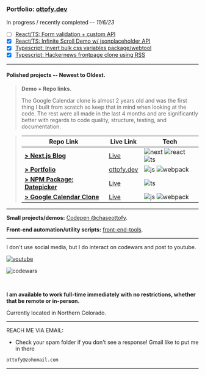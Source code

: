 ### Portfolio: **[ottofy.dev](https://ottofy.dev)**

In progress / recently completed -- *11/6/23*

* [ ] [React/TS: Form validation + custom API](https://github.com/chaseottofy/react-form-with-api)
* [x] [React/TS: Infinite Scroll Demo w/ jsonplaceholder API](https://chaseottofy.github.io/infinite-scroll-demo/)
* [x] [Typescript: Invert bulk css variables package/webtool](https://chaseottofy.github.io/invert-css-variables-ui/)
* [x] [Typescript: Hackernews frontpage clone using RSS](https://github.com/chaseottofy/rss-parser-demo)

---

#### **Polished projects** -- Newest to Oldest.

> **Demo + Repo links.**
> 
> The Google Calendar clone is almost 2 years old and was the first thing I built from scratch so keep that in mind when looking at the code.
> The rest were all made in the last 4 months and are significantly better with regards to code quality, structure, testing, and documentation.

> | Repo Link | Live Link | Tech |
> | ------- | --------- | --------- |
> | [**> Next.js Blog**](https://github.com/chaseottofy/nextjs-blog) | [Live](https://nextjs-blog-ottofy.vercel.app/) | ![next] ![react] ![ts] |
> | [**> Portfolio**](https://github.com/chaseottofy/Portfolio) | [ottofy.dev](https://ottofy.dev) | ![js] ![webpack] |
> | [**> NPM Package: Datepicker**](https://www.npmjs.com/package/monthpicker-lite-js) | [Live](https://stackblitz.com/edit/monthpicker-lite-js?file=package.json) | ![ts] |
> | [**> Google Calendar Clone**](https://github.com/chaseottofy/google-calendar-clone-vanilla) | [Live](https://echaseottofy.github.io/google-calendar-clone-vanilla/) | ![js] ![webpack] |

---

**Small projects/demos:** [Codepen @chaseottofy](https://codepen.io/chaseottofy/pens/showcase).

**Front-end automation/utility scripts:** [front-end-tools](https://github.com/chaseottofy/front-end-tools).

---

I don't use social media, but I do interact on codewars and post to youtube.

[![youtube]](https://www.youtube.com/channel/UCawR0cR_xHGCnKy3Vg6yc7g)

![codewars](https://www.codewars.com/users/protto/badges/large)

<br>

**I am available to work full-time immediately with no restrictions, whether that be remote or in-person.**

Currently located in Northern Colorado.

---

REACH ME VIA EMAIL:
- Check your spam folder if you don't see a response! Gmail like to put me in there

```bash
ottofy@zohomail.com
```

---

[ts]: https://img.shields.io/badge/TypeScript-007ACC?style=for-the-badge&logo=typescript&logoColor=white
[next]: https://img.shields.io/badge/next.js-000000?style=for-the-badge&logo=nextdotjs&logoColor=white
[js]: https://img.shields.io/badge/JavaScript-F7DF1E?style=for-the-badge&logo=javascript&logoColor=black
[webpack]: https://img.shields.io/badge/webpack-%238DD6F9.svg?style=for-the-badge&logo=webpack&logoColor=black
[react]: https://img.shields.io/badge/react-%2320232a.svg?style=for-the-badge&logo=react&logoColor=%2361DAFB
[youtube]: https://img.shields.io/badge/YouTube-%23FF0000.svg?style=for-the-badge&logo=YouTube&logoColor=white
